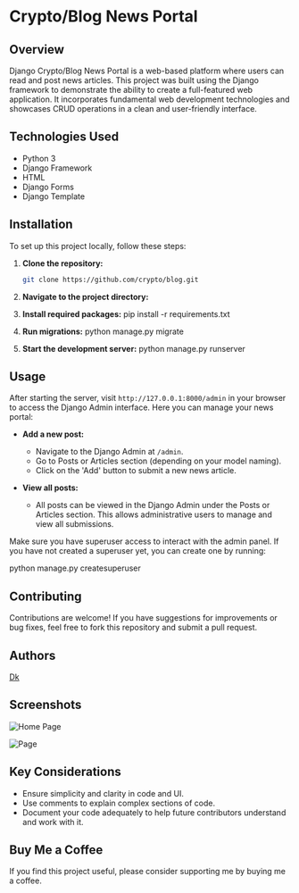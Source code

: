 # Crypto/Blog News Portal

## Overview

Django Crypto/Blog News Portal is a web-based platform where users can read and post news articles. This project was built using the Django framework to demonstrate the ability to create a full-featured web application. It incorporates fundamental web development technologies and showcases CRUD operations in a clean and user-friendly interface.

## Technologies Used

- Python 3
- Django Framework
- HTML
- Django Forms
- Django Template

## Installation

To set up this project locally, follow these steps:

1. **Clone the repository:**
   ```bash
   git clone https://github.com/crypto/blog.git
2. **Navigate to the project directory:**

3. **Install required packages:**
pip install -r requirements.txt
4. **Run migrations:**
python manage.py migrate
5. **Start the development server:**
python manage.py runserver

## Usage
After starting the server, visit `http://127.0.0.1:8000/admin` in your browser to access the Django Admin interface. Here you can manage your news portal:

- **Add a new post:**
  - Navigate to the Django Admin at `/admin`.
  - Go to Posts or Articles section (depending on your model naming).
  - Click on the 'Add' button to submit a new news article.

- **View all posts:**
  - All posts can be viewed in the Django Admin under the Posts or Articles section. This allows administrative users to manage and view all submissions.

Make sure you have superuser access to interact with the admin panel. If you have not created a superuser yet, you can create one by running:

python manage.py createsuperuser


## Contributing
Contributions are welcome! If you have suggestions for improvements or bug fixes, feel free to fork this repository and submit a pull request.

## Authors
[Dk](https://github.com/oscardkyou)


## Screenshots

![Home Page](/img/last.png)

![Page](/img/432.png)

## Key Considerations
- Ensure simplicity and clarity in code and UI.
- Use comments to explain complex sections of code.
- Document your code adequately to help future contributors understand and work with it.

## Buy Me a Coffee
If you find this project useful, please consider supporting me by buying me a coffee.